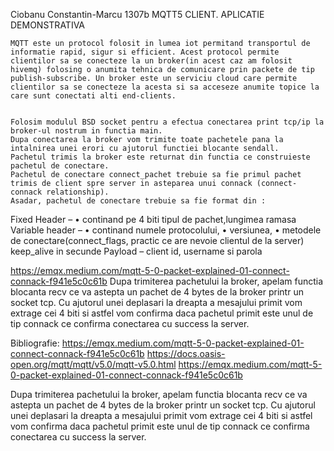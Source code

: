 Ciobanu Constantin-Marcu 1307b
MQTT5 CLIENT. APLICATIE DEMONSTRATIVA

	MQTT este un protocol folosit in lumea iot permitand transportul de informatie rapid, sigur si efficient. Acest protocol permite clientilor sa se conecteze la un broker(in acest caz am folosit hivemq) folosing o anumita tehnica de comunicare prin packete de tip publish-subscribe. Un broker este un serviciu cloud care permite clientilor sa se conecteze la acesta si sa acceseze anumite topice la care sunt conectati alti end-clients.
      

	Folosim modulul BSD socket pentru a efectua conectarea print tcp/ip la broker-ul nostrum in functia main.
	Dupa conectarea la broker vom trimite toate pachetele pana la intalnirea unei erori cu ajutorul functiei blocante sendall. 
	Pachetul trimis la broker este returnat din functia ce construieste pachetul de conectare.
	Pachetul de conectare connect_pachet trebuie sa fie primul pachet trimis de client spre server in asteparea unui connack (connect-connack relationship). 
	Asadar, pachetul de conectare trebuie sa fie format din :
Fixed Header – 
•	continand pe 4 biti tipul de pachet,lungimea ramasa
Variable header – 
•	continand numele protocolului, 
•	versiunea, 
•	metodele de conectare(connect_flags, practic ce are nevoie clientul de la server) keep_alive in secunde
Payload – client id, username si parola
 
https://emqx.medium.com/mqtt-5-0-packet-explained-01-connect-connack-f941e5c0c61b
Dupa trimiterea pachetului la broker, apelam functia blocanta recv ce va astepta un pachet de 4 bytes de la broker printr un socket tcp. Cu ajutorul unei deplasari la dreapta a mesajului primit vom extrage cei 4 biti si astfel vom confirma daca pachetul primit este unul de tip connack ce confirma conectarea cu success la server.



Bibliografie:
https://emqx.medium.com/mqtt-5-0-packet-explained-01-connect-connack-f941e5c0c61b
https://docs.oasis-open.org/mqtt/mqtt/v5.0/mqtt-v5.0.html
https://emqx.medium.com/mqtt-5-0-packet-explained-01-connect-connack-f941e5c0c61b

Dupa trimiterea pachetului la broker, apelam functia blocanta recv ce va astepta un pachet de 4 bytes de la broker printr un socket tcp. Cu ajutorul unei deplasari la dreapta a mesajului primit vom extrage cei 4 biti si astfel vom confirma daca pachetul primit este unul de tip connack ce confirma conectarea cu success la server.
